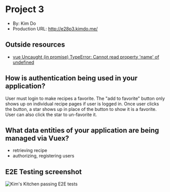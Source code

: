 # Project 3
+ By: Kim Do
+ Production URL: <http://e28p3.kimdo.me/>

## Outside resources
- [vue Uncaught (in promise) TypeError: Cannot read property 'name' of undefined](https://forum.vuejs.org/t/i-am-getting-an-error-in-render-function-typeerror-cannot-read-property-of-undefined-using-vuex-and-vue-router/13990)

## How is authentication being used in your application?
User must login to make recipes a favorite. The "add to favorite" button only shows up on individual recipe pages if user is logged in. Once user clicks the button, a star shows up in place of the button to show it is a favorite. User can also click the star to un-favorite it.

## What data entities of your application are being managed via Vuex?
- retrieving recipe
- authorizing, registering users

## E2E Testing screenshot

![Kim's Kitchen passing E2E tests](https://raw.githubusercontent.com/susanBuck/e28/main/zipfoods/e2e-tests.png)